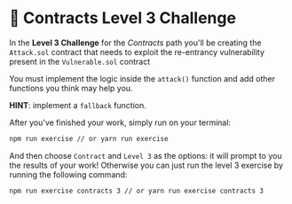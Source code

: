 # 👾 Contracts Level 3 Challenge

In the **Level 3 Challenge** for the _Contracts_ path you'll be creating the `Attack.sol` contract that needs to exploit the re-entrancy vulnerability present in the `Vulnerable.sol` contract

You must implement the logic inside the `attack()` function and add other functions you think may help you.

**HINT**: implement a `fallback` function.

After you've finished your work, simply run on your terminal:

```bash
npm run exercise // or yarn run exercise
```

And then choose `Contract` and `Level 3` as the options: it will prompt to you the results of your work!
Otherwise you can just run the level 3 exercise by running the following command:

```bash
npm run exercise contracts 3 // or yarn run exercise contracts 3
```

